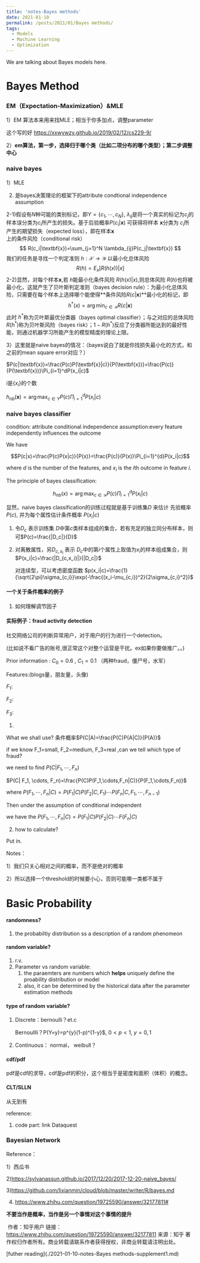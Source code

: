 ```yaml
---
title: 'notes-Bayes methods'
date: 2021-01-10
permalink: /posts/2021/01/Bayes methods/
tags:
  - Models
  - Machine Learning
  - Optimization
---
```


We are talking about Bayes models here.



# Bayes Method







### EM（Expectation-Maximization）&MLE

1）EM 算法本来用来找MLE；相当于你多加点，调整parameter

这个写的好 https://xxwywzy.github.io/2019/02/12/cs229-9/

2）**em算法，第一步，选择归于哪个类（比如二项分布的哪个类型）；第二步调整中心**

### naive bayes

1）MLE

2)  是bayes决策理论的框架下的attribute condtional independence assumption

2-1)假设有$N$种可能的类别标记，即$Y=\{c_1,\cdots,c_N\}$, $\lambda_{ij}$是将一个真实的标记为$c_j$的样本误分类为$c_i$所产生的损失。基于后验概率$P(c_i|\textbf{x})$ 可获得将样本 $\textbf{x}$分类为 $c_i$所产生的期望损失（expected loss），即在样本$\textbf{x}$ 上的条件风险（conditional risk）
$$
R(c_i|\textbf{x})=\sum_{j=1}^N \lambda_{ij}P(c_j|\textbf{x})
$$
我们的任务是寻找一个判定准则 $h: \mathcal{X}\rightarrow \mathcal{Y}$ 以最小化总体风险
$$
R(h)=E_x[R(h(x))|x]
$$
2-2)显然，对每个样本$\textbf{x}$,若 $h$能最小化条件风险 $R(h(x)|x)$,则总体风险 $R(h)$也将被最小化，这就产生了贝叶斯判定准则（bayes decision rule）：为最小化总体风险，只需要在每个样本上选择哪个能使得**条件风险$R(c|\textbf{x})$**最小化的标记，即
$$
h^{\ast}(x)=\arg \min_{c \in \mathcal{Y}}R(c|\textbf{x})
$$
此时 $h^{\ast}$称为贝叶斯最优分类器（bayes optimal classifier）；与之对应的总体风险$R(h^{\ast})$称为贝叶斯风险（bayes risk）；$1-R(h^{\ast})$反应了分类器所能达到的最好性能，则通过机器学习所能产生的模型精度的理论上限。

3）这里就是naive bayes的情况：（bayes说白了就是你找损失最小化的方式，和之前的mean square error对应？）

$P(c|\textbf{x})=\frac{P(c)P(\textbf{x}|c)}{P(\textbf{x})}=\frac{P(c)}{P(\textbf{x})}\Pi_{i=1}^dP(x_i|c)$

$i$是$\{x_i\}$的个数

$h_{nb}(\textbf{x})=\arg \max_{c \in Y}P(c)\Pi_{i=1}^dP(x_i|c)$



### naive bayes classifier

condition: attribute conditional independence assumption:every feature independently influences the outcome



We have 

$$P(c|x)=\frac{P(c)P(x|c)}{P(x)}=\frac{P(c)}{P(x)}\Pi_{i=1}^{d}P(x_i|c)$$

where $d$ is the number of the features, and $x_i$ is the $i$th outcome in feature $i$.

The principle of bayes classification:

$$h_{nb}(x)=\arg \max_{c \in \mathcal{Y}}P(c)\Pi_{i=1}^d P(x_i|c)$$

显然，naive bayes classification的训练过程就是基于训练集$D$ 来估计 先验概率 $P(c)$, 并为每个属性估计条件概率 $P(x_i|c)$

1. 令$D_c$ 表示训练集 $D$中第$c$类样本组成的集合，若有充足的独立同分布样本，则可$P(c)=\frac{|D_c|}{D}$

2. 对离散属性，另$D_{c,x_i}$ 表示 $D_c$中的第$i$个属性上取值为$x_i$的样本组成集合，则$P(x_i|c)=\frac{|D_{c,x_i}|}{|D_c|}$

   对连续型，可以考虑密度函数 $p(x_i|c)=\frac{1}{\sqrt{2\pi}\sigma_{c,i}}\exp(-\frac{(x_i-\mu_{c,i})^2}{2\sigma_{c,i}^2})$ 





#### 一个关于条件概率的例子

1) 如何理解调节因子



#### 实际例子：fraud activity detection

社交网络公司的判断异常用户，对于用户的行为进行一个detection。

(比如说不看广告的账号,很正常这个对整个运营是干扰。ex如果你要做推广。。)

Prior information : $C_0=0.6$ , $C_1=0.1$ （两种fraud，僵尸号，水军）

Features:(blogs量，朋友量，头像)

$F_1$:

$F_2$:

$F_3$:



1)

What we shall use? 条件概率$P(C|A)=\frac{P(C)P(A|C)}{P(A)}$

if we know F_1=small, F_2=medium, F_3=real ,can we tell which type of fraud?

we need to find $P(C| F_1, \cdots, F_n)$

$P(C| F_1, \cdots, F_n)=\frac{P(C)P(F_1,\cdots,F_n|C)}{P(F_1,\cdots,F_n)}$

 where $P(F_1,\cdots,F_n|C)=P(F_1|C)P(F_2|C,F_1)\cdots P(F_n|C, F_1,\cdots,F_{n-1})$

Then under the assumption of conditional independent

we have the $P(F_1,\cdots, F_n|C)=P(F_1|C)P(F_2|C)\cdots F(F_n|C)$

2) how to calculate? 

Put in.

Notes：

1）我们只关心相对之间的概率，而不是绝对的概率

2）所以选择一个threshold的时候要小心，否则可能哪一类都不属于









# Basic Probability

#### randomness?

1. the probabiltiy distribution ss a description of a random phenomeon

#### random variable?

1. r.v.
2. Parameter  vs random variable:
   1. the paraemters are numbers which **helps** uniquely define the proability distribution or model
   2. also, it can be determined by the historical data after the parameter estimation methods

#### type of random variable?

1. Discrete：bernoulli？et.c

   Bernoullli？P(Y=y)=p^{y}(1-p)^{1-y}$, $0<p<1$, $y=0,1$

2. Continuous： normal， weibull？







#### cdf/pdf

pdf是cdf的求导，cdf是pdf的积分，这个相当于是密度和面积（体积）的概念。





#### CLT/SLLN

从无到有

































reference:

1) code part: link Dataquest





### Bayesian Network





Reference：

1）西瓜书

2)https://sylvanassun.github.io/2017/12/20/2017-12-20-naive_bayes/

3)https://github.com/lixianmin/cloud/blob/master/writer/R/bayes.md

4) https://www.zhihu.com/question/19725590/answer/32177811#





**不要当作是概率，当作是另一个事情对这个事情的提升**

​	作者：知乎用户
链接：https://www.zhihu.com/question/19725590/answer/32177811
来源：知乎
著作权归作者所有。商业转载请联系作者获得授权，非商业转载请注明出处。

[futher reading](./2021-01-10-notes-Bayes methods-supplement1.md)






